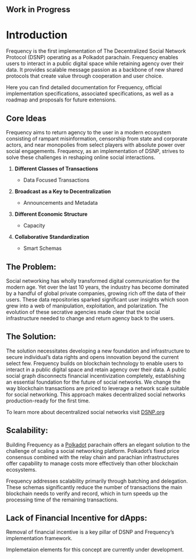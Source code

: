 
## Work in Progress

# Introduction
Frequency is the first implementation of The Decentralized Social Network Protocol (DSNP) operating as a Polkadot parachain. Frequency enables users to interact in a public digital space while retaining agency over their data. It provides scalable message passion as a backbone of new shared protocols that create value through cooperation and user choice. 

Here you can find detailed documentation for Frequency, official implementation specifications, associated specifications, as well as a roadmap and proposals for future extensions.

## Core Ideas

Frequency aims to return agency to the user in a modern ecosystem consisting of rampant misinformation, censorship from state and corporate actors, and near monopolies from select players with absolute power over social engagements. Frequency, as an implementation of DSNP, strives to solve these challenges in reshaping online social interactions.

1. **Different Classes of Transactions**
	* Data Focused Transactions
 
2. **Broadcast as a Key to Decentralization**
	* Announcements and Metadata
	
3. **Different Economic Structure**
	* Capacity
	
4. **Collaborative Standardization**
	* Smart Schemas
 

## The Problem: 

Social networking has wholly transformed digital communication for the modern age. Yet over the last 10 years, the industry has become dominated by a handful of global private companies, growing rich off the data of their users. These data repositories sparked significant user insights which soon grew into a web of manipulation, exploitation, and polarization. The evolution of these secrative agencies made clear that the social infrastructure needed to change and return agency back to the users. 


## The Solution:

The solution necessitates developing a new foundation and infrastructure to secure individual’s data rights and opens innovation beyond the current select few. Frequency builds on blockchain technology to enable users to interact in a public digital space and retain agency over their data. A public social graph disconnects financial incentivization completely, establishing an essential foundation for the future of social networks. We change the way blockchain transactions are priced to leverage a network scale suitable for social networking. This approach makes decentralized social networks production-ready for the first time. 

To learn more about decentralized social networks visit [DSNP.org](https://www.dsnp.org/introducing-dsnp.html)

## Scalability:

Building Frequency as a [Polkadot](https://wiki.polkadot.network/docs/getting-started) parachain offers an elegant solution to the challenge of scaling a social networking platform. Polkadot’s fixed price consensus combined with the relay chain and parachian infrastructures offer capability to manage costs more effectively than other blockchain ecosystems. 

Frequency addresses scalability primarily through batching and delegation. These schemas significantly reduce the number of transactions the main blockchain needs to verify and record, which in turn speeds up the processing time of the remaining transactions.

## Lack of Financial Incentive for dApps: 

Removal of financial incentive is a key pillar of DSNP and Frequency’s implementation framework. 

Implemetaion elements for this concept are currently under development.



